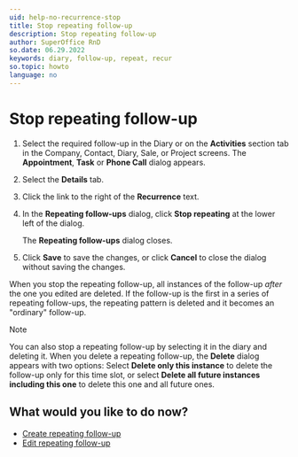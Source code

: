 ```yaml
---
uid: help-no-recurrence-stop
title: Stop repeating follow-up
description: Stop repeating follow-up
author: SuperOffice RnD
so.date: 06.29.2022
keywords: diary, follow-up, repeat, recur
so.topic: howto
language: no
---
```


# Stop repeating follow-up

1. Select the required follow-up in the Diary or on the **Activities** section tab in the Company, Contact, Diary, Sale, or Project screens. The **Appointment**, **Task** or **Phone Call** dialog appears.

2. Select the **Details** tab.

3. Click the link to the right of the **Recurrence** text.

4. In the **Repeating follow-ups** dialog, click **Stop repeating** at the lower left of the dialog.

    The **Repeating follow-ups** dialog closes.

5. Click **Save** to save the changes, or click **Cancel** to close the dialog without saving the changes.

When you stop the repeating follow-up, all instances of the follow-up *after* the one you edited are deleted. If the follow-up is the first in a series of repeating follow-ups, the repeating pattern is deleted and it becomes an "ordinary" follow-up.

> [!NOTE]
> You can also stop a repeating follow-up by selecting it in the diary and deleting it. When you delete a repeating follow-up, the **Delete** dialog appears with two options: Select **Delete only this instance** to delete the follow-up only for this time slot, or select **Delete all future instances including this one** to delete this one and all future ones.

## What would you like to do now?

* [Create repeating follow-up][1]
* [Edit repeating follow-up][2]

<!-- Referenced links -->
[1]: create.md
[2]: edit.md

<!-- Referenced images -->

